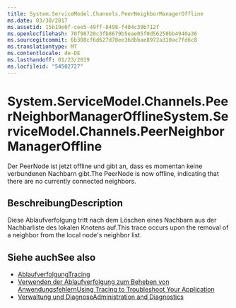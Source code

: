 ```yaml
---
title: System.ServiceModel.Channels.PeerNeighborManagerOffline
ms.date: 03/30/2017
ms.assetid: 15b19e0f-cee5-49ff-8498-f404c39b712f
ms.openlocfilehash: 70f98720c3fb8679b5eae05f0d56250bb4940a36
ms.sourcegitcommit: 6b308cf6d627d78ee36dbbae8972a310ac7fd6c8
ms.translationtype: MT
ms.contentlocale: de-DE
ms.lasthandoff: 01/23/2019
ms.locfileid: "54502727"
---
```

# <a name="systemservicemodelchannelspeerneighbormanageroffline"></a><span data-ttu-id="a15c1-102">System.ServiceModel.Channels.PeerNeighborManagerOffline</span><span class="sxs-lookup"><span data-stu-id="a15c1-102">System.ServiceModel.Channels.PeerNeighborManagerOffline</span></span>
<span data-ttu-id="a15c1-103">Der PeerNode ist jetzt offline und gibt an, dass es momentan keine verbundenen Nachbarn gibt.</span><span class="sxs-lookup"><span data-stu-id="a15c1-103">The PeerNode is now offline, indicating that there are no currently connected neighbors.</span></span>  
  
## <a name="description"></a><span data-ttu-id="a15c1-104">Beschreibung</span><span class="sxs-lookup"><span data-stu-id="a15c1-104">Description</span></span>  
 <span data-ttu-id="a15c1-105">Diese Ablaufverfolgung tritt nach dem Löschen eines Nachbarn aus der Nachbarliste des lokalen Knotens auf.</span><span class="sxs-lookup"><span data-stu-id="a15c1-105">This trace occurs upon the removal of a neighbor from the local node's neighbor list.</span></span>  
  
## <a name="see-also"></a><span data-ttu-id="a15c1-106">Siehe auch</span><span class="sxs-lookup"><span data-stu-id="a15c1-106">See also</span></span>
- [<span data-ttu-id="a15c1-107">Ablaufverfolgung</span><span class="sxs-lookup"><span data-stu-id="a15c1-107">Tracing</span></span>](../../../../../docs/framework/wcf/diagnostics/tracing/index.md)
- [<span data-ttu-id="a15c1-108">Verwenden der Ablaufverfolgung zum Beheben von Anwendungsfehlern</span><span class="sxs-lookup"><span data-stu-id="a15c1-108">Using Tracing to Troubleshoot Your Application</span></span>](../../../../../docs/framework/wcf/diagnostics/tracing/using-tracing-to-troubleshoot-your-application.md)
- [<span data-ttu-id="a15c1-109">Verwaltung und Diagnose</span><span class="sxs-lookup"><span data-stu-id="a15c1-109">Administration and Diagnostics</span></span>](../../../../../docs/framework/wcf/diagnostics/index.md)
